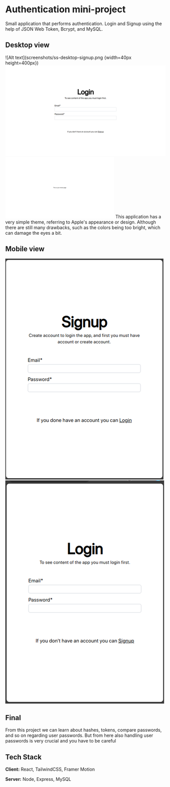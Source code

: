 
# Authentication mini-project
Small application that performs authentication. Login and Signup using the help of JSON Web Token, Bcrypt, and MySQL.


## Desktop view
![Alt text](screenshots/ss-desktop-signup.png {width=40px height=400px})![Alt text](screenshots/ss-desktop-login.png)![Alt text](screenshots/ss-desktop-homepage.png)
This application has a very simple theme, referring to Apple's appearance or design. Although there are still many drawbacks, such as the colors being too bright, which can damage the eyes a bit.


## Mobile view
![Alt text](screenshots/ss-mobile-signup.png)
![Alt text](screenshots/ss-mobile-login.png)

## Final
From this project we can learn about hashes, tokens, compare passwords, and so on regarding user passwords. But from here also handling user passwords is very crucial and you have to be careful

## Tech Stack

**Client:** React, TailwindCSS, Framer Motion

**Server:** Node, Express, MySQL